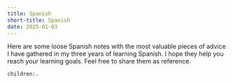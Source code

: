```yaml
---
title: Spanish
short-title: Spanish
date: 2025-01-03
---
```

Here are some loose Spanish notes with the most valuable pieces of advice I have gathered in my three years of learning Spanish. I hope they help you reach your learning goals. Feel free to share them as reference.

```query {.timeline}
children:.
```
